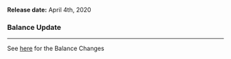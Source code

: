 **Release date:** April 4th, 2020

### Balance Update

------------------------------------------------------------------------

See
[here](https://github.com/FAForever/fa/blob/develop/changelog.md#patch-3714-3-may-2020)
for the Balance Changes
